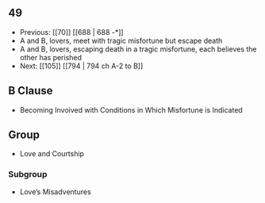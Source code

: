 ## 49
- Previous: [[70]] [[688 | 688 -*]] 
- A and B, lovers, meet with tragic misfortune but escape death
- A and B, lovers, escaping death in a tragic misfortune, each believes the other has perished
- Next: [[105]] [[794 | 794 ch A-2 to B]] 

## B Clause
- Becoming Invoived with Conditions in Which Misfortune is Indicated

## Group
- Love and Courtship

### Subgroup
- Love’s Misadventures

